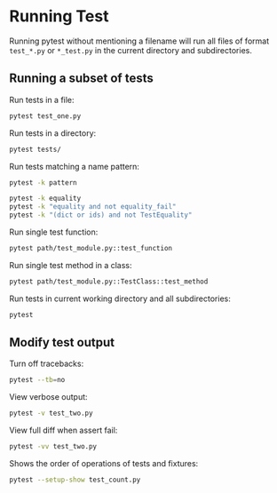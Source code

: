 # Running Test

Running pytest without mentioning a filename will run all files of format `test_*.py` or `*_test.py` in the current directory and subdirectories.

## Running a subset of tests

Run tests in a file:
```sh
pytest test_one.py
```

Run tests in a directory:
```sh
pytest tests/
```

Run tests matching a name pattern:
```sh
pytest -k pattern
```
```sh
pytest -k equality
pytest -k "equality and not equality_fail"
pytest -k "(dict or ids) and not TestEquality"
```

Run single test function:
```sh
pytest path/test_module.py::test_function
```

Run single test method in a class:
```sh
pytest path/test_module.py::TestClass::test_method
```

Run tests in current working directory and all subdirectories:
```sh
pytest
```


## Modify test output

Turn off tracebacks:
```sh
pytest --tb=no
```

View verbose output:
```sh
pytest -v test_two.py
```

View full diff when assert fail:
```sh
pytest -vv test_two.py
```

Shows the order of operations of tests and fixtures:
```sh
pytest --setup-show test_count.py
```
